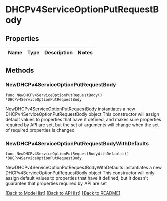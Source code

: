 # DHCPv4ServiceOptionPutRequestBody

## Properties

Name | Type | Description | Notes
------------ | ------------- | ------------- | -------------

## Methods

### NewDHCPv4ServiceOptionPutRequestBody

`func NewDHCPv4ServiceOptionPutRequestBody() *DHCPv4ServiceOptionPutRequestBody`

NewDHCPv4ServiceOptionPutRequestBody instantiates a new DHCPv4ServiceOptionPutRequestBody object
This constructor will assign default values to properties that have it defined,
and makes sure properties required by API are set, but the set of arguments
will change when the set of required properties is changed

### NewDHCPv4ServiceOptionPutRequestBodyWithDefaults

`func NewDHCPv4ServiceOptionPutRequestBodyWithDefaults() *DHCPv4ServiceOptionPutRequestBody`

NewDHCPv4ServiceOptionPutRequestBodyWithDefaults instantiates a new DHCPv4ServiceOptionPutRequestBody object
This constructor will only assign default values to properties that have it defined,
but it doesn't guarantee that properties required by API are set


[[Back to Model list]](../README.md#documentation-for-models) [[Back to API list]](../README.md#documentation-for-api-endpoints) [[Back to README]](../README.md)


